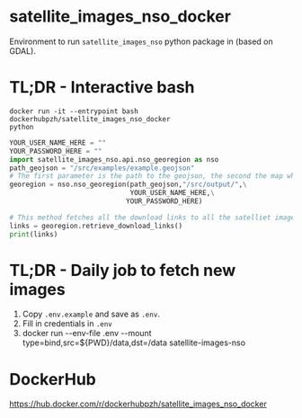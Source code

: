 # satellite_images_nso_docker
Environment to run `satellite_images_nso` python package in (based on GDAL).

# TL;DR - Interactive bash
```console
docker run -it --entrypoint bash dockerhubpzh/satellite_images_nso_docker
python
```
```python
YOUR_USER_NAME_HERE = ""
YOUR_PASSWORD_HERE = ""
import satellite_images_nso.api.nso_georegion as nso
path_geojson = "/src/examples/example.geojson"
# The first parameter is the path to the geojson, the second the map where the cropped satellite data will be installed
georegion = nso.nso_georegion(path_geojson,"/src/output/",\
                              YOUR_USER_NAME_HERE,\
                             YOUR_PASSWORD_HERE)

# This method fetches all the download links to all the satelliet images which contain region in the geojson.
links = georegion.retrieve_download_links()
print(links)
```

# TL;DR - Daily job to fetch new images
1. Copy `.env.example` and save as `.env`.
2. Fill in credentials in `.env`
3. docker run --env-file .env --mount type=bind,src=${PWD}/data,dst=/data satellite-images-nso 

# DockerHub
https://hub.docker.com/r/dockerhubpzh/satellite_images_nso_docker
